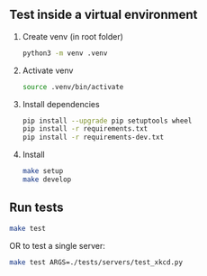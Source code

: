 ## Test inside a virtual environment

1. Create venv (in root folder)

    ```sh
    python3 -m venv .venv
    ```

2. Activate venv

    ```sh
    source .venv/bin/activate
    ```

3. Install dependencies

    ```sh
    pip install --upgrade pip setuptools wheel
    pip install -r requirements.txt
    pip install -r requirements-dev.txt
    ```

4. Install

    ```sh
    make setup
    make develop
    ```


## Run tests

```sh
make test
```

OR to test a single server:

```sh
make test ARGS=./tests/servers/test_xkcd.py
```
